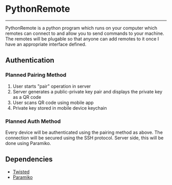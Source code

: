 # PythonRemote
-----
PythonRemote is a python program which runs on your computer which remotes can connect to and allow you to send commands to your machine. The remotes will be plugable so that anyone can add remotes to it once I have an appropriate interface defined. 

## Authentication

### Planned Pairing Method

1. User starts "pair" operation in server
2. Server generates a public-private key pair and displays the private key as a QR code
3. User scans QR code using mobile app
4. Private key stored in mobile device keychain

### Planned Auth Method

Every device will be authenticated using the pairing method as above. The connection will be secured using the SSH protocol. Server side, this will be done using Paramiko.

## Dependencies

* [Twisted](http://twistedmatrix.com/trac/wiki/Downloads)
* [Paramiko](http://www.lag.net/paramiko/)
